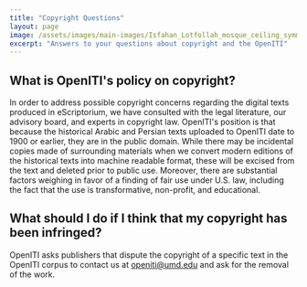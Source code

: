 ```yaml
---
title: "Copyright Questions"
layout: page
image: /assets/images/main-images/Isfahan_Lotfollah_mosque_ceiling_symmetric_narrow_border.png
excerpt: "Answers to your questions about copyright and the OpenITI"
---
```


## What is OpenITI's policy on copyright?


In order to address possible copyright concerns regarding the digital texts produced in eScriptorium, we have consulted with the legal literature, our advisory board, and experts in copyright law. OpenITI's position is that because the historical Arabic and Persian texts uploaded to OpenITI date to 1900 or earlier, they are in the public domain. While there may be incidental copies made of surrounding materials when we convert modern editions of the historical texts into machine readable format, these will be excised from the text and deleted prior to public use. Moreover, there are substantial factors weighing in favor of a finding of fair use under U.S. law, including the fact that the use is transformative, non-profit, and educational.



## What should I do if I think that my copyright has been infringed?


OpenITI asks publishers that dispute the copyright of a specific text in the OpenITI corpus to contact us at [openiti@umd.edu](mailto:openiti@umd.edu) and ask for the removal of the work.

